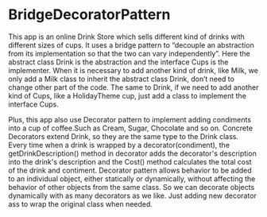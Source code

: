 ﻿# BridgeDecoratorPattern
This app is an online Drink Store which sells different kind of drinks with different sizes of cups. It uses a bridge pattern to “decouple an abstraction from its implementation so that the two can vary independently”. Here the abstract class Drink is the abstraction and the interface Cups is the implementer. When it is necessary to add another kind of drink, like Milk, we only add a Milk class to inherit the abstract class Drink, don’t need to change other part of the code. The same to Drink, if we need to add another kind of Cups, like a HolidayTheme cup, just add a class to implement the interface Cups.

Plus, this app also use Decorator pattern to implement adding condiments into a cup of coffee.Such as Cream, Sugar, Chocolate and so on. 
Concrete Decorators extend Drink, so they are the same type to the Drink class. Every time when a drink is wrapped by a decorator(condiment), the getDrinkDescription() method in decorator adds the decorator's description into the drink's description and the Cost() method calculates the total cost of the drink and contiment. 
Decorator pattern allows behavior to be added to an individual object, either statically or dynamically, without affecting the behavior of other objects from the same class. So we can decorate objects dynamically with as many decorators as we like. Just adding new decorator ass to wrap the original class when needed.